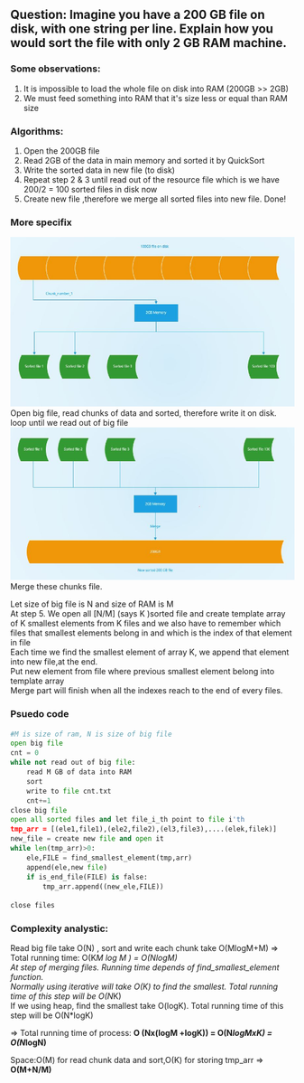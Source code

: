 ## Question: Imagine you have a 200 GB file on disk, with **one string per line**. Explain how you would sort the file with **only 2 GB** RAM machine.

### Some observations:
1. It is impossible to load the whole file on disk into RAM (200GB >> 2GB)
2. We must feed something into RAM that it's size less or equal than RAM size

### Algorithms:
1. Open the 200GB file
2. Read 2GB of the data in main memory and sorted it by QuickSort 
3. Write the sorted data in new file (to disk)
4. Repeat step 2 & 3 until read out of the resource file which is we have 200/2 = 100 sorted files in disk now
5. Create new file ,therefore we merge all sorted files into new file. Done!


### More specifix
![devide big file into chunks, sort it](images/split.JPG)  
Open big file, read chunks of data and sorted, therefore write it on disk. loop until we read out of big file
![devide big file into chunks, sort it](images/merge.JPG)  
Merge these chunks file.

Let size of big file is N and size of RAM is M  
At step 5. We open all [N/M] (says K )sorted file and create template array of K smallest elements from K files and we also have to remember which files that smallest elements belong in and which is the index of that element in file  
Each time we find the smallest element of array K, we append that element into new file,at the end.  
Put new element from file where previous smallest element belong into template array  
Merge part will finish when all the indexes reach to the end of every files.  



### Psuedo code
``` python
#M is size of ram, N is size of big file
open big file
cnt = 0
while not read out of big file:
    read M GB of data into RAM
    sort 
    write to file cnt.txt
    cnt+=1
close big file
open all sorted files and let file_i_th point to file i'th
tmp_arr = [(ele1,file1),(ele2,file2),(el3,file3),....(elek,filek)]
new_file = create new file and open it
while len(tmp_arr)>0:
    ele,FILE = find_smallest_element(tmp,arr)
    append(ele,new file)
    if is_end_file(FILE) is false:
        tmp_arr.append((new_ele,FILE))

close files
```

### Complexity analystic:
Read big file take O(N) , sort and write each chunk take O(MlogM+M) => Total running time: O(K*M log M ) = O(NlogM)   
At step of merging files. Running time depends of find_smallest_element function.   
Normally using iterative will take O(K) to find the smallest. Total running time of this step will be O(N*K)  
If we using heap, find the smallest take O(logK). Total running time of this step will be O(N*logK)  

=> Total running time of process: **O (Nx(logM +logK)) = O(N*logMxK) = O(N*logN)**  

Space:O(M) for read chunk data and sort,O(K) for storing tmp_arr => **O(M+N/M)**